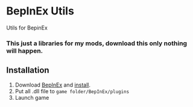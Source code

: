 # BepInEx Utils

Utils for BepinEx

### **This just a libraries for my mods, download this only nothing will happen.**

## Installation
1. Download [BepInEx](https://github.com/BepInEx/BepInEx) and [install](https://docs.bepinex.dev/articles/user_guide/installation/index.html).
2. Put all .dll file to `game folder/BepInEx/plugins`
3. Launch game